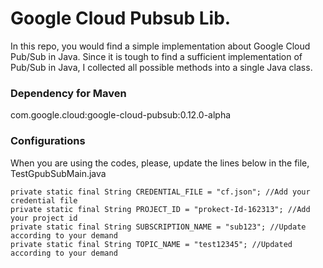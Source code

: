 # Google Cloud Pubsub Lib.

In this repo, you would find a simple implementation about Google Cloud Pub/Sub in Java.
Since it is tough to find a sufficient implementation of Pub/Sub in Java, I collected all possible methods into a single Java class.

### Dependency for Maven
com.google.cloud:google-cloud-pubsub:0.12.0-alpha


### Configurations
When you are using the codes, please, update the lines below in the file, TestGpubSubMain.java 


    private static final String CREDENTIAL_FILE = "cf.json"; //Add your credential file
    private static final String PROJECT_ID = "prokect-Id-162313"; //Add your project id
    private static final String SUBSCRIPTION_NAME = "sub123"; //Update according to your demand
    private static final String TOPIC_NAME = "test12345"; //Updated according to your demand
    
